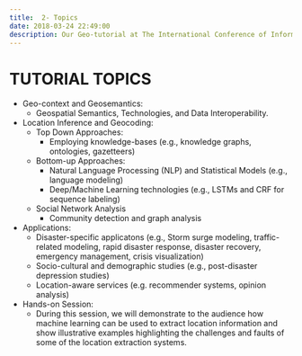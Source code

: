 ```yaml
---
title:  2- Topics
date: 2018-03-24 22:49:00
description: Our Geo-tutorial at The International Conference of Information Systems for Crisis Response and Management (ISCRAM) 2018 at Rochester Institute of Technology (RIT), Rochester, NY.
---
```


# TUTORIAL TOPICS

* Geo-context and Geosemantics:
  * Geospatial Semantics, Technologies, and Data Interoperability.
* Location Inference and Geocoding:
  * Top Down Approaches:
    * Employing knowledge-bases  (e.g., knowledge graphs, ontologies, gazetteers)
  * Bottom-up Approaches:
    * Natural Language Processing (NLP) and Statistical Models  (e.g., language modeling)
    * Deep/Machine Learning technologies  (e.g., LSTMs and CRF for sequence labeling)
  * Social Network Analysis
    * Community detection and graph analysis
* Applications:
  * Disaster-specific applicatons (e.g., Storm surge modeling, traffic-related modeling, rapid disaster response, disaster recovery, emergency management, crisis visualization)
  * Socio-cultural and demographic studies (e.g., post-disaster depression studies)
  * Location-aware services (e.g. recommender systems, opinion analysis)
* Hands-on Session:
  * During this session, we will demonstrate to the audience how machine learning can be used to extract location information and show illustrative examples highlighting the challenges and faults of some of the location extraction systems.
